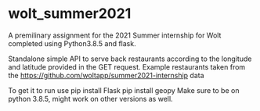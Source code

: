 # wolt_summer2021
A premilinary assignment for the 2021 Summer internship for Wolt completed using Python3.8.5 and flask.

Standalone simple API to serve back restaurants according to the longitude and latitude provided in the GET request.
Example restaurants taken from the https://github.com/woltapp/summer2021-internship data

To get it to run use 
pip install Flask 
pip install geopy
Make sure to be on python 3.8.5, might work on other versions as well.